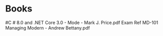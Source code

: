 # Books
#C # 8.0 and .NET Core 3.0 - Mode - Mark J. Price.pdf
Exam Ref MD-101 Managing Modern - Andrew Bettany.pdf
